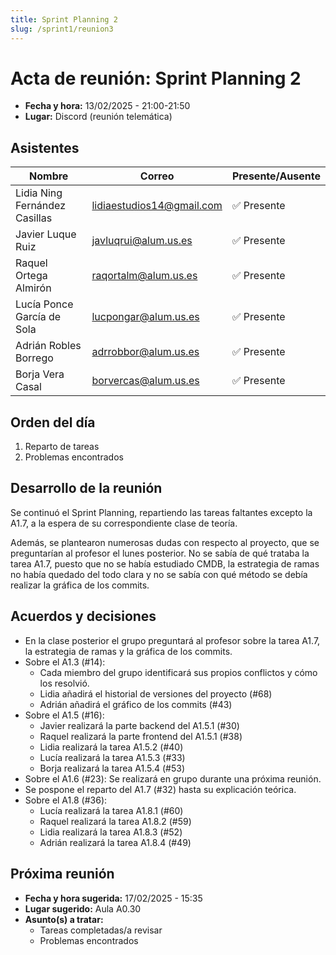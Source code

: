 ```yaml
---
title: Sprint Planning 2
slug: /sprint1/reunion3
---
```


# Acta de reunión: Sprint Planning 2

- **Fecha y hora:** 13/02/2025 - 21:00-21:50
- **Lugar:** Discord (reunión telemática)

## Asistentes

| Nombre                        | Correo                    | Presente/Ausente |
|-------------------------------|---------------------------|------------------|
| Lidia Ning Fernández Casillas | lidiaestudios14@gmail.com | ✅ Presente     |
| Javier Luque Ruiz             | javluqrui@alum.us.es      | ✅ Presente     |
| Raquel Ortega Almirón         | raqortalm@alum.us.es      | ✅ Presente     |
| Lucía Ponce García de Sola    | lucpongar@alum.us.es      | ✅ Presente     |
| Adrián Robles Borrego         | adrrobbor@alum.us.es      | ✅ Presente     |
| Borja Vera Casal              | borvercas@alum.us.es      | ✅ Presente     |

## Orden del día

1. Reparto de tareas
2. Problemas encontrados

## Desarrollo de la reunión

Se continuó el Sprint Planning, repartiendo las tareas faltantes excepto la A1.7, a la espera de su correspondiente clase de teoría.

Además, se plantearon numerosas dudas con respecto al proyecto, que se preguntarían al profesor el lunes posterior. No se sabía de qué trataba la tarea A1.7, puesto que no se había estudiado CMDB, la estrategia de ramas no había quedado del todo clara y no se sabía con qué método se debía realizar la gráfica de los commits.

## Acuerdos y decisiones

- En la clase posterior el grupo preguntará al profesor sobre la tarea A1.7, la estrategia de ramas y la gráfica de los commits.
- Sobre el A1.3 (#14):
  - Cada miembro del grupo identificará sus propios conflictos y cómo los resolvió.
  - Lidia añadirá el historial de versiones del proyecto (#68)
  - Adrián añadirá el gráfico de los commits (#43)
- Sobre el A1.5 (#16):
  - Javier realizará la parte backend del A1.5.1 (#30)
  - Raquel realizará la parte frontend del A1.5.1 (#38)
  - Lidia realizará la tarea A1.5.2 (#40)
  - Lucía realizará la tarea A1.5.3 (#33)
  - Borja realizará la tarea A1.5.4 (#53)
- Sobre el A1.6 (#23): Se realizará en grupo durante una próxima reunión.
- Se pospone el reparto del A1.7 (#32) hasta su explicación teórica.
- Sobre el A1.8 (#36):
  - Lucía realizará la tarea A1.8.1 (#60)
  - Raquel realizará la tarea A1.8.2 (#59)
  - Lidia realizará la tarea A1.8.3 (#52)
  - Adrián realizará la tarea A1.8.4 (#49)

## Próxima reunión

- **Fecha y hora sugerida:** 17/02/2025 - 15:35
- **Lugar sugerido:** Aula A0.30
- **Asunto(s) a tratar:** 
    - Tareas completadas/a revisar
    - Problemas encontrados